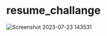 # resume_challange

![Screenshot 2023-07-23 143531](https://github.com/Nishithkumar77/resume_challange/assets/53296714/0d0751bb-d87f-47ce-b7ea-467f67300c39)
